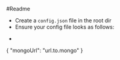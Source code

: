 
#Readme

 - Create a `config.json` file in the root dir
 - Ensure your config file looks as follows:
 - ```
  {
    "mongoUrl": "url.to.mongo"
  }
   ```
